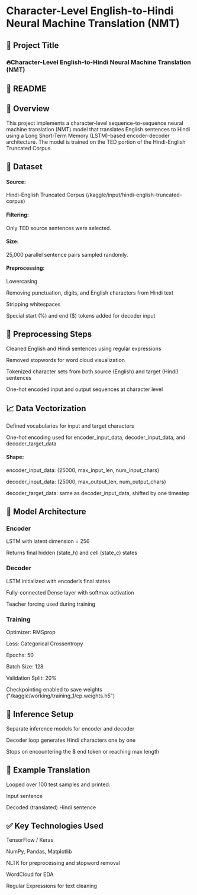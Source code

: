 # Character-Level English-to-Hindi Neural Machine Translation (NMT)

## 🔧 Project Title

### 🔥Character-Level English-to-Hindi Neural Machine Translation (NMT)

## 📘 README

## 📌 Overview

  This project implements a character-level sequence-to-sequence neural machine translation (NMT) model that translates English sentences to Hindi using a Long Short-Term Memory (LSTM)-based encoder-decoder architecture. The model is trained on the TED portion of the Hindi-English Truncated Corpus.

## 📂 Dataset

#### Source:
  Hindi-English Truncated Corpus (/kaggle/input/hindi-english-truncated-corpus)

#### Filtering: 
  Only TED source sentences were selected.

#### Size: 
  25,000 parallel sentence pairs sampled randomly.

#### Preprocessing:

  Lowercasing

  Removing punctuation, digits, and English characters from Hindi text

  Stripping whitespaces

  Special start (%) and end ($) tokens added for decoder input

## 🧼 Preprocessing Steps

  Cleaned English and Hindi sentences using regular expressions

  Removed stopwords for word cloud visualization

  Tokenized character sets from both source (English) and target (Hindi) sentences

  One-hot encoded input and output sequences at character level

## 📈 Data Vectorization

  Defined vocabularies for input and target characters

  One-hot encoding used for encoder_input_data, decoder_input_data, and decoder_target_data

#### Shape:

  encoder_input_data: (25000, max_input_len, num_input_chars)

  decoder_input_data: (25000, max_output_len, num_output_chars)

  decoder_target_data: same as decoder_input_data, shifted by one timestep

## 🧠 Model Architecture

### Encoder

  LSTM with latent dimension = 256

  Returns final hidden (state_h) and cell (state_c) states

### Decoder

  LSTM initialized with encoder’s final states

  Fully-connected Dense layer with softmax activation

  Teacher forcing used during training

### Training

  Optimizer: RMSprop

  Loss: Categorical Crossentropy

  Epochs: 50

  Batch Size: 128

  Validation Split: 20%

  Checkpointing enabled to save weights ("/kaggle/working/training_1/cp.weights.h5")

## 🧪 Inference Setup

  Separate inference models for encoder and decoder

  Decoder loop generates Hindi characters one by one

  Stops on encountering the $ end token or reaching max length

## 🔁 Example Translation

  Looped over 100 test samples and printed:

  Input sentence

  Decoded (translated) Hindi sentence

## ✅ Key Technologies Used

  TensorFlow / Keras

  NumPy, Pandas, Matplotlib

  NLTK for preprocessing and stopword removal

  WordCloud for EDA

  Regular Expressions for text cleaning

